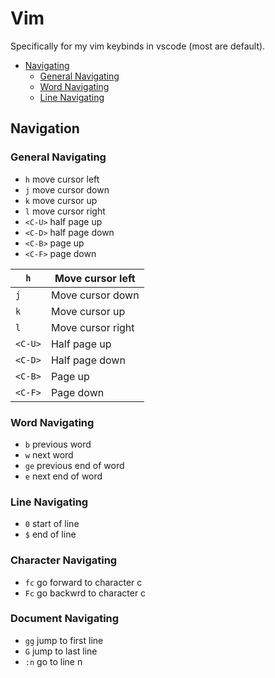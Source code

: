 # Vim  

Specifically for my vim keybinds in vscode (most are default).  

- [Navigating](#navigating)
    * [General Navigating](#general-navigating)
    * [Word Navigating](#word-navigating)
    * [Line Navigating](#line-navigating)

## Navigation  
### General Navigating 
- `h` move cursor left  
- `j` move cursor down  
- `k` move cursor up  
- `l` move cursor right  
- `<C-U>` half page up  
- `<C-D>` half page down  
- `<C-B>` page up    
- `<C-F>` page down  

| `h`     | Move cursor left   |
|---------|--------------------|
| `j`     | Move cursor down   |
| `k`     | Move cursor up     |
| `l`     | Move cursor right  |
| `<C-U>` | Half page up       |
| `<C-D>` | Half page down     |
| `<C-B>` | Page up            |
| `<C-F>` | Page down          |

### Word Navigating 
- `b` previous word  
- `w` next word  
- `ge` previous end of word  
- `e` next end of word  

### Line Navigating  
- `0` start of line  
- `$` end of line  

### Character Navigating  
- `fc` go forward to character c
- `Fc` go backwrd to character c  

### Document Navigating  
- `gg` jump to first line  
- `G` jump to last line  
- `:n` go to line n 